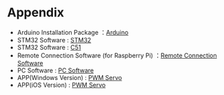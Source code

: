 # Appendix

* Arduino Installation Package ：[Arduino](https://drive.google.com/drive/folders/1zUjrzWHk0n6eWjvjdhEDzPntUr5evy3D?usp=sharing)
* STM32 Software : [STM32](https://drive.google.com/drive/folders/1LYAdBvCEqs-37yv26tseEJCKug0Kavrq?usp=sharing)
* STM32 Software : [C51](https://drive.google.com/drive/folders/1WsOR7tqattudThhhvy3VCzTK_wosKxf0?usp=sharing)
* Remote Connection Software (for Raspberry Pi) ：[Remote Connection Software](https://drive.google.com/drive/folders/1z5ibL_ASb4D6jMXCciwGPfTManwIDuwb?usp=sharing)
* PC Software : [PC Software](https://drive.google.com/drive/folders/1fgU_ZrbheD-lnuVmxgHvfQSwS02zmyHS?usp=sharing)
* APP(Windows Version) : [PWM Servo](https://drive.google.com/drive/folders/1LuSeheZKBtmORKgpmgJLwLOdz40EYyYU?usp=sharing)
* APP(iOS Version) : [PWM Servo](https://apps.apple.com/us/app/learm/id1192117647)